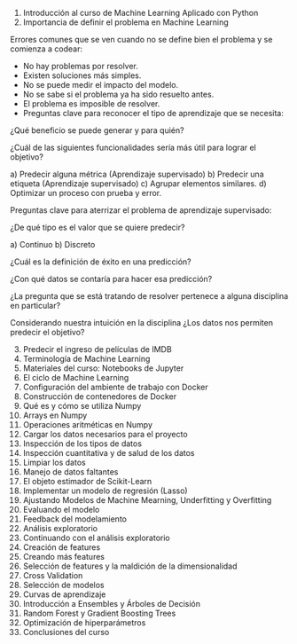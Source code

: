 1. Introducción al curso de Machine Learning Aplicado con Python
2. Importancia de definir el problema en Machine Learning

Errores comunes que se ven cuando no se define bien el problema y se comienza a codear:

- No hay problemas por resolver.
- Existen soluciones más simples.
- No se puede medir el impacto del modelo.
- No se sabe si el problema ya ha sido resuelto antes.
- El problema es imposible de resolver.
- Preguntas clave para reconocer el tipo de aprendizaje que se necesita:

¿Qué beneficio se puede generar y para quién?

¿Cuál de las siguientes funcionalidades sería más útil para lograr el objetivo?

a) Predecir alguna métrica (Aprendizaje supervisado)
b) Predecir una etiqueta (Aprendizaje supervisado)
c) Agrupar elementos similares.
d) Optimizar un proceso con prueba y error.

Preguntas clave para aterrizar el problema de aprendizaje supervisado:

¿De qué tipo es el valor que se quiere predecir?

a) Continuo
b) Discreto

¿Cuál es la definición de éxito en una predicción?

¿Con qué datos se contaría para hacer esa predicción?

¿La pregunta que se está tratando de resolver pertenece a alguna disciplina en particular?

Considerando nuestra intuición en la disciplina ¿Los datos nos permiten predecir el objetivo?

3. Predecir el ingreso de películas de IMDB
4. Terminología de Machine Learning
5. Materiales del curso: Notebooks de Jupyter
6. El ciclo de Machine Learning
7. Configuración del ambiente de trabajo con Docker
8. Construcción de contenedores de Docker
9. Qué es y cómo se utiliza Numpy
10. Arrays en Numpy
11. Operaciones aritméticas en Numpy
12. Cargar los datos necesarios para el proyecto
13. Inspección de los tipos de datos
14. Inspección cuantitativa y de salud de los datos
15. Limpiar los datos
16. Manejo de datos faltantes
17. El objeto estimador de Scikit-Learn
18. Implementar un modelo de regresión (Lasso)
19. Ajustando Modelos de Machine Mearning, Underfitting y Overfitting
20. Evaluando el modelo
21. Feedback del modelamiento
22. Análisis exploratorio
23. Continuando con el análisis exploratorio
24. Creación de features
25. Creando más features
26. Selección de features y la maldición de la dimensionalidad
27. Cross Validation 
28. Selección de modelos
29. Curvas de aprendizaje
30. Introducción a Ensembles y Árboles de Decisión
31. Random Forest y Gradient Boosting Trees
32. Optimización de hiperparámetros
33. Conclusiones del curso